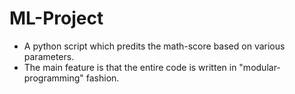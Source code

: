 # ML-Project

- A python script which predits the math-score based on various parameters.
- The main feature is that the entire code is written in "modular-programming" fashion.
